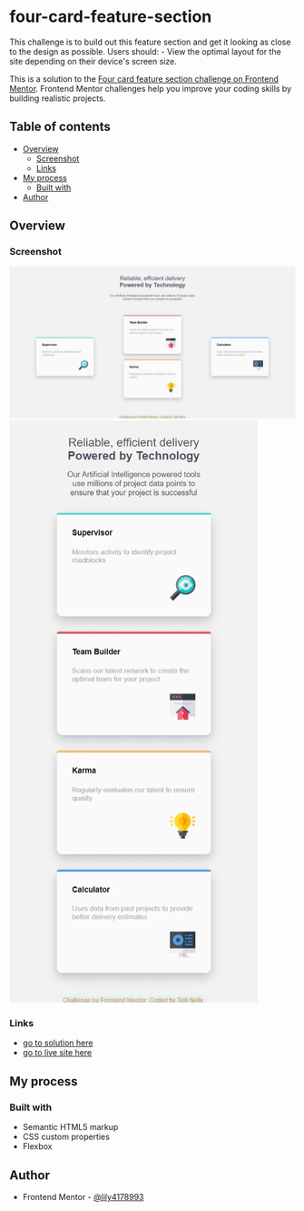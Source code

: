# four-card-feature-section
 This challenge is to build out this feature section and get it looking as close to the design as possible. Users should:  - View the optimal layout for the site depending on their device's screen size.

This is a solution to the [Four card feature section challenge on Frontend Mentor](https://www.frontendmentor.io/challenges/four-card-feature-section-weK1eFYK). Frontend Mentor challenges help you improve your coding skills by building realistic projects.

## Table of contents

- [Overview](#overview)
  - [Screenshot](#screenshot)
  - [Links](#links)
- [My process](#my-process)
  - [Built with](#built-with)
- [Author](#author)




## Overview

### Screenshot

![desktop-preview](https://github.com/lily4178993/four-card-feature-section/blob/main/design/desktop-preview.jpeg?raw=true)
![mobile-preview](https://github.com/lily4178993/four-card-feature-section/blob/main/design/mobile-preview.jpeg)

### Links

- [go to solution here]()
- [go to live site here]()




## My process

### Built with

- Semantic HTML5 markup
- CSS custom properties
- Flexbox




## Author

- Frontend Mentor - [@lily4178993](https://www.frontendmentor.io/profile/lily4178993)
